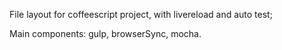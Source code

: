 File layout for coffeescript project, with livereload and auto test;

Main components: gulp, browserSync, mocha.
